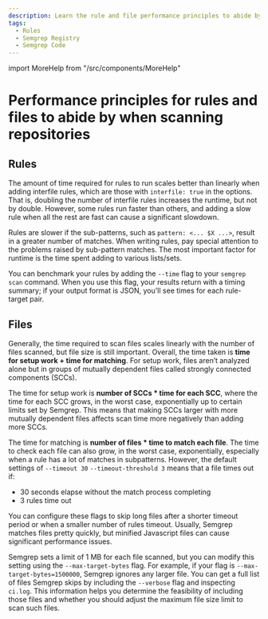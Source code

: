 ```yaml
---
description: Learn the rule and file performance principles to abide by when scanning repositories to optimize scan times.
tags:
  - Rules
  - Semgrep Registry
  - Semgrep Code
---
```


import MoreHelp from "/src/components/MoreHelp"

# Performance principles for rules and files to abide by when scanning repositories

## Rules

The amount of time required for rules to run scales better than linearly when
adding interfile rules, which are those with `interfile: true` in the options.
That is, doubling the number of interfile rules increases the runtime, but not
by double. However, some rules run faster than others, and adding a slow rule
when all the rest are fast can cause a significant slowdown.

Rules are slower if the sub-patterns, such as `pattern: <... $X ...>`, result in
a greater number of matches. When writing rules, pay special attention to the
problems raised by sub-pattern matches. The most important factor for runtime is
the time spent adding to various lists/sets.

You can benchmark your rules by adding the `--time` flag to your `semgrep scan`
command. When you use this flag, your results return with a timing summary; if
your output format is JSON, you'll see times for each rule-target pair.

## Files

Generally, the time required to scan files scales linearly with the number of
files scanned, but file size is still important. Overall, the time taken is
**time for setup work + time for matching**. For setup work, files aren’t
analyzed alone but in groups of mutually dependent files called strongly
connected components (SCCs).

The time for setup work is **number of SCCs * time for each SCC**, where the
time for each SCC grows, in the worst case, exponentially up to certain limits
set by Semgrep. This means that making SCCs larger with more mutually dependent
files affects scan time more negatively than adding more SCCs.

The time for matching is **number of files * time to match each file**. The time
to check each file can also grow, in the worst case, exponentially, especially
when a rule has a lot of matches in subpatterns. However, the default settings
of `--timeout 30` `--timeout-threshold 3` means that a file times out if:

* 30 seconds elapse without the match process completing
* 3 rules time out

You can configure these flags to skip long files after a shorter timeout period
or when a smaller number of rules timeout. Usually, Semgrep matches files pretty
quickly, but minified Javascript files can cause significant performance issues.

Semgrep sets a limit of 1 MB for each file scanned, but you can modify this
setting using the `--max-target-bytes` flag. For example, if your flag is
`--max-target-bytes=1500000`, Semgrep ignores any larger file. You can get a
full list of files Semgrep skips by including the `--verbose` flag and
inspecting `ci.log`. This information helps you determine the feasibility of
including those files and whether you should adjust the maximum file size limit
to scan such files.

<MoreHelp />
